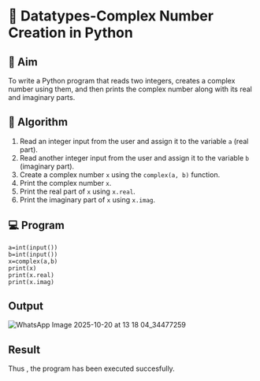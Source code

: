 # 🧮 Datatypes-Complex Number Creation in Python

## 🎯 Aim
To write a Python program that reads two integers, creates a complex number using them, and then prints the complex number along with its real and imaginary parts.

## 🧠 Algorithm
1. Read an integer input from the user and assign it to the variable `a` (real part).
2. Read another integer input from the user and assign it to the variable `b` (imaginary part).
3. Create a complex number `x` using the `complex(a, b)` function.
4. Print the complex number `x`.
5. Print the real part of `x` using `x.real`.
6. Print the imaginary part of `x` using `x.imag`.

## 💻 Program
~~~
a=int(input())
b=int(input())
x=complex(a,b)
print(x)
print(x.real)
print(x.imag)
~~~

## Output
![WhatsApp Image 2025-10-20 at 13 18 04_34477259](https://github.com/user-attachments/assets/b89810b9-7a83-4e01-b3a3-c452540ef3a3)


## Result
Thus , the program has been executed succesfully.
